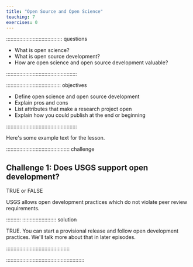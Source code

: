 ```yaml
---
title: "Open Source and Open Science"
teaching: 7
exercises: 0
---
```


:::::::::::::::::::::::::::::::::::::: questions 

- What is open science?
- What is open source development?
- How are open science and open source development valuable?

::::::::::::::::::::::::::::::::::::::::::::::::

::::::::::::::::::::::::::::::::::::: objectives

- Define open science and open source development
- Explain pros and cons
- List attributes that make a research project open
- Explain how you could publish at the end or beginning

::::::::::::::::::::::::::::::::::::::::::::::::


Here's some example text for the lesson.

::::::::::::::::::::::::::::::::::::::::::: challenge

## Challenge 1: Does USGS support open development? 

TRUE or FALSE 

USGS allows open development practices which do not violate peer review requirements.


:::::::::: ::::::::::::::::::::::: solution

TRUE. You can start a provisional release and follow open development practices. We'll talk more about that in later episodes.

:::::::::::::::::::::::::::::::::::::::::::

:::::::::::::::::::::::::::::::::::::::::::::::::::::
